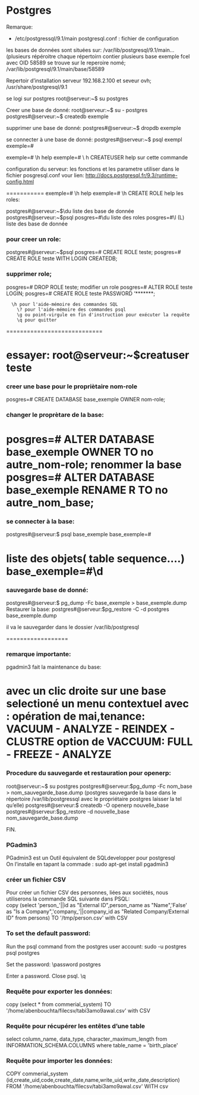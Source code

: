 # Postgres    

Remarque: 

- /etc/postgressql/9.1/main   postgresql.conf         : fichier de configuration 

les bases de données sont situées sur:
/var/lib/postgresql/9.1/main…  (plusieurs répéroitre chaque répertoirn contier plusieurs base
exemple fcel avec OID 58589 se trouve sur le reperoire nomé; /var/lib/postgresql/9.1/main/base/58589

 Repertoir d’installation serveur 192.168.2.100 et seveur ovh;   
/usr/share/postgresql/9.1

se logi sur postgres
root@serveur:~$ su postgres

Creer une base de donné:
root@serveur:~$ su - postgres
postgres#@serveur:~$ createdb exemple

supprimer une base de donné:
postgres#@serveur:~$ dropdb exemple

se connecter à une base de donné:
postgres#@serveur:~$ psql exempl
exemple=#

exemple=# \h          help
exemple=# \ h CREATEUSER    help sur cette commande

configuration du serveur:
les fonctions et les parametre utiliser dans le fichier posgresql.conf
vour lien: http://docs.postgresql.fr/9.3/runtime-config.html



===========
exemple=# \h          help
exemple=# \h  CREATE ROLE     help
les roles:

postgres#@serveur:~$\du         liste des base de donnée
postgres#@serveur:~$psql
posgres=#\du                 liste des roles
posgres=#\l    (L)     liste des base de donnée

### pour creer un role:
postgres#@serveur:~$psql
posgres=# CREATE ROLE teste;
posgres=# CREATE ROLE teste WITH LOGIN CREATEDB;

### supprimer role;
posgres=# DROP ROLE teste;
modifier un role
posgres=# ALTER ROLE teste LOGIN;
posgres=# CREATE ROLE teste PASSWORD ‘*******;


      \h pour l'aide-mémoire des commandes SQL
        \? pour l'aide-mémoire des commandes psql
        \g ou point-virgule en fin d'instruction pour exécuter la requête
        \q pour quitter
============================

essayer:
root@serveur:~$creatuser teste
==============
### creer une base pour le propriètaire nom-role
posgres=# CREATE DATABASE base_exemple OWNER nom-role;

### changer le proprètare de la base:
posgres=# ALTER DATABASE base_exemple OWNER TO no autre_nom-role;
renommer la base
posgres=# ALTER DATABASE base_exemple RENAME R TO no autre_nom_base;
==================
### se connecter à la base:
postgres#@serveur:$ psql base_exemple
base_exemple=#

liste des objets( table sequence….)
base_exemple=#\d
===============
### sauvegarde base de donné:
postgres#@serveur:$ pg_dump  -Fc base_exemple > base_exemple.dump
Restaurer la base:
postgres#@serveur:$pg_restore -C -d postgres base_exemple.dump

il va le sauvegarder dans le dossier /var/lib/postgresql

==================
### remarque importante:
pgadmin3 fait la maintenance du base:

avec un clic droite sur une base selectioné
un menu contextuel avec : opération de mai,tenance: VACUUM - ANALYZE - REINDEX - CLUSTRE
option de VACCUUM: FULL - FREEZE - ANALYZE
==================



### Procedure du sauvegarde et restauration pour openerp:

root@serveur:~$ su postgres
postgres#@serveur:$pg_dump -Fc nom_base > nom_sauvegarde_base.dump    
(postgres sauvegarde la base dans le répertoire /var/lib/postgressql  avec le propriétaire postgres laisser la tel qu’elle)
postgres#@serveur:$  createdb -O openerp  nouvelle_base
postgres#@serveur:$pg_restore -d nouvelle_base nom_sauvegarde_base.dump

FIN.
### PGadmin3   
PGadmin3 est un Outil équivalent de SQLdevelopper pour postgresql   
On l’installe en tapant la commade : sudo apt-get install pgadmin3  
###  créer un fichier CSV  
Pour créer un fichier CSV des personnes, liées aux sociétés, nous utiliserons la commande SQL suivante dans PSQL:  
  copy (select 'person_'||id as "External ID",person_name as "Name",'False' as "Is a Company",'company_'||company_id as "Related Company/External ID" from persons) TO '/tmp/person.csv' with CSV  


### To set the default password:
Run the psql command from the postgres user account:
sudo -u postgres psql postgres

Set the password:
\password postgres

Enter a password.
Close psql.
\q
### Requête pour exporter les données:
copy (select * from commerial_system) TO '/home/abenbouchta/filecsv/tabi3amo9awal.csv' with CSV

### Requête pour récupérer les entêtes d’une table
select column_name, data_type, character_maximum_length
from INFORMATION_SCHEMA.COLUMNS where table_name = 'birth_place'


### Requête pour importer les données:
COPY commerial_system (id,create_uid,code,create_date,name,write_uid,write_date,description) FROM '/home/abenbouchta/filecsv/tabi3amo9awal.csv' WITH csv




